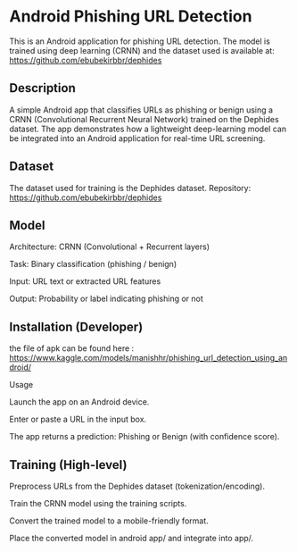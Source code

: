 # Android Phishing URL Detection

This is an Android application for phishing URL detection. The model is trained using deep learning (CRNN) and the dataset used is available at: https://github.com/ebubekirbbr/dephides

## Description

A simple Android app that classifies URLs as phishing or benign using a CRNN (Convolutional Recurrent Neural Network) trained on the Dephides dataset. The app demonstrates how a lightweight deep-learning model can be integrated into an Android application for real-time URL screening.


## Dataset

The dataset used for training is the Dephides dataset. Repository: https://github.com/ebubekirbbr/dephides

## Model

Architecture: CRNN (Convolutional + Recurrent layers)

Task: Binary classification (phishing / benign)

Input: URL text or extracted URL features

Output: Probability or label indicating phishing or not

## Installation (Developer)

the file of apk can be found here : https://www.kaggle.com/models/manishhr/phishing_url_detection_using_android/

Usage

Launch the app on an Android device.

Enter or paste a URL in the input box.

The app returns a prediction: Phishing or Benign (with confidence score).

## Training (High-level)

Preprocess URLs from the Dephides dataset (tokenization/encoding).

Train the CRNN model using the training scripts.

Convert the trained model to a mobile-friendly format.

Place the converted model in android app/ and integrate into app/.
